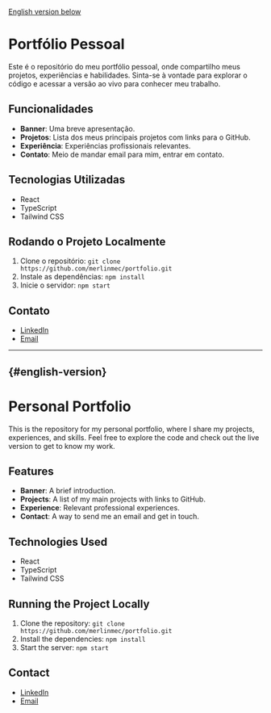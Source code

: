 [English version below](#english-version)

# Portfólio Pessoal

Este é o repositório do meu portfólio pessoal, onde compartilho meus projetos, experiências e habilidades. Sinta-se à vontade para explorar o código e acessar a versão ao vivo para conhecer meu trabalho.

## Funcionalidades

- **Banner**: Uma breve apresentação.
- **Projetos**: Lista dos meus principais projetos com links para o GitHub.
- **Experiência**: Experiências profissionais relevantes.
- **Contato**: Meio de mandar email para mim, entrar em contato.

## Tecnologias Utilizadas

- React
- TypeScript
- Tailwind CSS

## Rodando o Projeto Localmente

1. Clone o repositório: `git clone https://github.com/merlinmec/portfolio.git`
2. Instale as dependências: `npm install`
3. Inicie o servidor: `npm start`

## Contato

- [LinkedIn](https://www.linkedin.com/in/joao-manoel-carvalho/)
- [Email](mailto:joaomanoel190701@gmail.com)

-----------------------------------------------------------------------------------------------------------------------------------------------------------------------
## {#english-version}

# Personal Portfolio 

This is the repository for my personal portfolio, where I share my projects, experiences, and skills. Feel free to explore the code and check out the live version to get to know my work.

## Features

- **Banner**: A brief introduction.
- **Projects**: A list of my main projects with links to GitHub.
- **Experience**: Relevant professional experiences.
- **Contact**: A way to send me an email and get in touch.

## Technologies Used

- React
- TypeScript
- Tailwind CSS

## Running the Project Locally

1. Clone the repository: `git clone https://github.com/merlinmec/portfolio.git`
2. Install the dependencies: `npm install`
3. Start the server: `npm start`

## Contact

- [LinkedIn](https://www.linkedin.com/in/joao-manoel-carvalho/)
- [Email](mailto:joaomanoel190701@gmail.com)